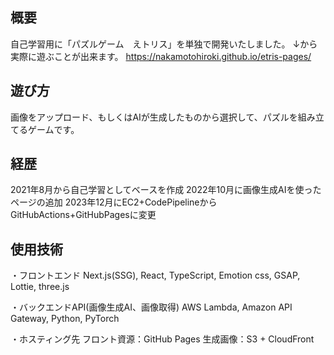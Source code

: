 ## 概要
自己学習用に「パズルゲーム　えトリス」を単独で開発いたしました。
↓から実際に遊ぶことが出来ます。
https://nakamotohiroki.github.io/etris-pages/

## 遊び方
画像をアップロード、もしくはAIが生成したものから選択して、パズルを組み立てるゲームです。

## 経歴
2021年8月から自己学習としてベースを作成
2022年10月に画像生成AIを使ったページの追加
2023年12月にEC2+CodePipelineからGitHubActions+GitHubPagesに変更

## 使用技術
・フロントエンド
Next.js(SSG), React, TypeScript, Emotion css, GSAP, Lottie, three.js

・バックエンドAPI(画像生成AI、画像取得)
AWS Lambda, Amazon API Gateway, Python, PyTorch

・ホスティング先
フロント資源：GitHub Pages
生成画像：S3 + CloudFront
